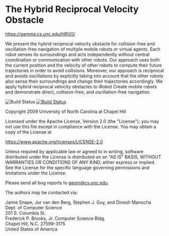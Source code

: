 The Hybrid Reciprocal Velocity Obstacle
=======================================

<https://gamma.cs.unc.edu/HRVO/>

We present the hybrid reciprocal velocity obstacle for collision-free and
oscillation-free navigation of multiple mobile robots or virtual agents.
Each robot senses its surroundings and acts independently without central
coordination or communication with other robots. Our approach uses both
the current position and the velocity of other robots to compute their
future trajectories in order to avoid collisions. Moreover, our approach
is reciprocal and avoids oscillations by explicitly taking into account
that the other robots also sense their surroundings and change their
trajectories accordingly. We apply hybrid reciprocal velocity obstacles
to iRobot Create mobile robots and demonstrate direct, collision-free,
and oscillation-free navigation.

![Build Status](https://github.com/snape/HRVO/workflows/ci/badge.svg?branch=master)
[![Build Status](https://travis-ci.com/snape/HRVO.svg?branch=master)](https://travis-ci.com/snape/HRVO)

Copyright 2009 University of North Carolina at Chapel Hill

Licensed under the Apache License, Version 2.0 (the "License");
you may not use this file except in compliance with the License.
You may obtain a copy of the License at

<https://www.apache.org/licenses/LICENSE-2.0>

Unless required by applicable law or agreed to in writing, software
distributed under the License is distributed on an "AS IS" BASIS,
WITHOUT WARRANTIES OR CONDITIONS OF ANY KIND, either express or implied.
See the License for the specific language governing permissions and
limitations under the License.

Please send all bug reports to [geom@cs.unc.edu](mailto:geom@cs.unc.edu).

The authors may be contacted via:

Jamie Snape, Jur van den Berg, Stephen J. Guy, and Dinesh Manocha  
Dept. of Computer Science  
201 S. Columbia St.  
Frederick P. Brooks, Jr. Computer Science Bldg.  
Chapel Hill, N.C. 27599-3175  
United States of America
